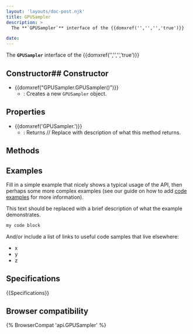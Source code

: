 ```yaml
---
layout: 'layouts/doc-post.njk'
title: GPUSampler
description: >
  The **`GPUSampler`** interface of the {{domxref('','','','true')}} 

date: 
---
```


The **`GPUSampler`** interface of the {{domxref('','','','true')}} 





 ## Constructor## Constructor

- {{domxref("GPUSampler.GPUSampler()")}}
  - : Creates a new `GPUSampler` object.



## Properties

- {{domxref('GPUSampler.')}}
  - : Returns // Replace with description of what this method returns.

## Methods



## Examples

Fill in a simple example that nicely shows a typical usage of the API, then perhaps some more complex examples (see our guide on how to add [code examples](/en-US/docs/MDN/Contribute/Structures/Code_examples) for more information).

This text should be replaced with a brief description of what the example demonstrates.

```js
my code block
```

And/or include a list of links to useful code samples that live elsewhere:

*   x
*   y
*   z

## Specifications

{{Specifications}}

## Browser compatibility

{% BrowserCompat 'api.GPUSampler' %}

